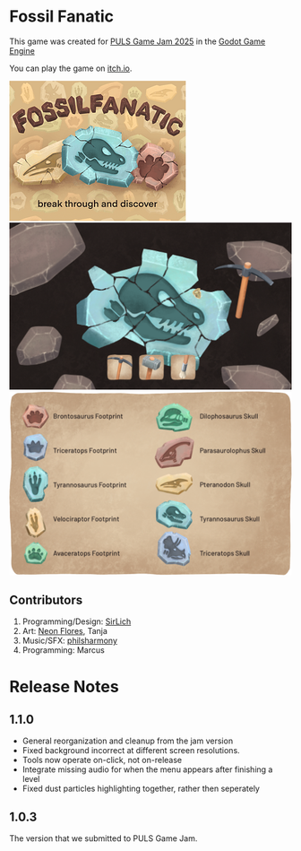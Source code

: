 # Fossil Fanatic

This game was created for [PULS Game Jam 2025](https://itch.io/jam/puls-game-jam) in the [Godot Game Engine](https://godotengine.org/)

You can play the game on [itch.io](https://sirlich.itch.io/fossil-fanatic).

![alt text](media/screen_zero.png)
![alt text](media/screen_one.png)
![alt text](media/screen_two.png)

## Contributors

1. Programming/Design: [SirLich](https://sirlich.dev/)
2. Art: [Neon Flores](https://www.neonflores.com/), Tanja
3. Music/SFX: [philsharmony](https://github.com/PhilsHarmony)
4. Programming: Marcus

# Release Notes

## 1.1.0
 - General reorganization and cleanup from the jam version
 - Fixed background incorrect at different screen resolutions.
 - Tools now operate on-click, not on-release
 - Integrate missing audio for when the menu appears after finishing a level
 - Fixed dust particles highlighting together, rather then seperately

## 1.0.3

The version that we submitted to PULS Game Jam.
